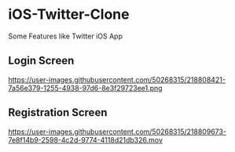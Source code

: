 # iOS-Twitter-Clone
Some Features like Twitter iOS App

## Login Screen
https://user-images.githubusercontent.com/50268315/218808421-7a56e379-1255-4938-97d6-8e3f29723ee1.png

## Registration Screen
https://user-images.githubusercontent.com/50268315/218809673-7e8f14b9-2598-4c2d-9774-4118d21db326.mov




